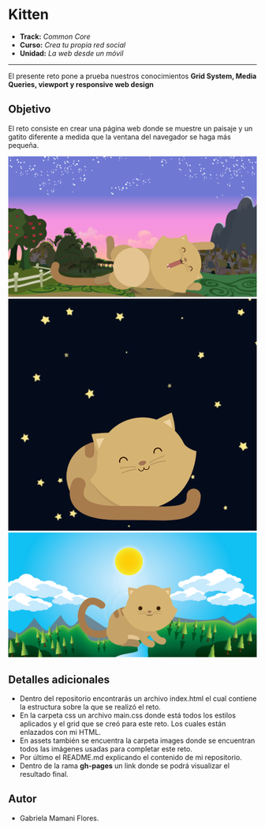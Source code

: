# Kitten

* **Track:** _Common Core_
* **Curso:** _Crea tu propia red social_
* **Unidad:** _La web desde un móvil_

***

El presente reto pone a prueba nuestros conocimientos **Grid System, Media Queries, viewport y responsive web design**

## Objetivo

El reto consiste en crear una página web donde se muestre un paisaje y un gatito diferente a medida que la ventana del navegador se haga más pequeña.

![kitten-dawn](assets/img/kitten-dawn.png)
![kitten-night](assets/img/kitten-night.png)
![kitten-sunnyday](assets/img/kitten-sunnyday.png)


## Detalles adicionales

* Dentro del repositorio encontrarás un archivo index.html el cual contiene la estructura sobre la que se realizó el reto.
* En la carpeta css un archivo main.css donde está todos los estilos aplicados y el grid que se creó para este reto. Los cuales están enlazados con mi HTML.
* En assets también se encuentra la carpeta images donde se encuentran todos las imágenes usadas para completar este reto.
* Por último el README.md explicando el contenido de mi repositorio.
* Dentro de la rama **gh-pages** un link donde se podrá visualizar el resultado final.

## Autor

* Gabriela Mamani Flores.
